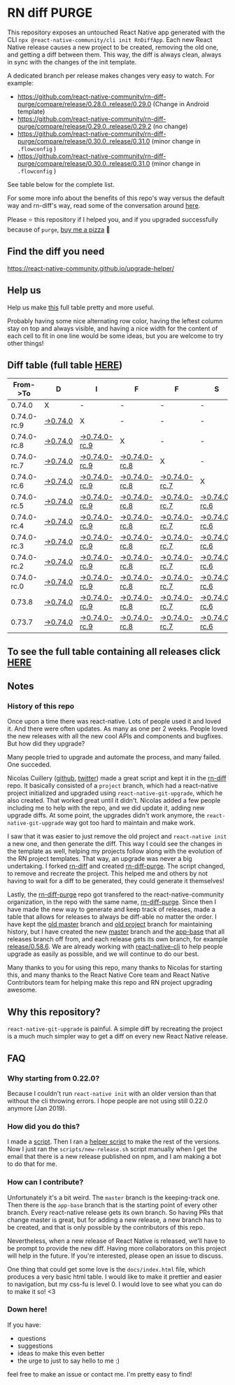 # RN diff PURGE

This repository exposes an untouched React Native app generated with the CLI
`npx @react-native-community/cli init RnDiffApp`. Each new React Native release causes a new project to be created, removing the old one, and getting a diff between them. This way, the diff is always clean, always in sync with the changes of the init template.

A dedicated branch per release makes changes very easy
to watch. For example:

- https://github.com/react-native-community/rn-diff-purge/compare/release/0.28.0..release/0.29.0
  (Change in Android template)
- https://github.com/react-native-community/rn-diff-purge/compare/release/0.29.0..release/0.29.2
  (no change)
- https://github.com/react-native-community/rn-diff-purge/compare/release/0.30.0..release/0.31.0
  (minor change in `.flowconfig` )
- https://github.com/react-native-community/rn-diff-purge/compare/release/0.30.0..release/0.31.0
  (minor change in `.flowconfig` )

See table below for the complete list.

For some more info about the benefits of this repo's way versus the default way and rn-diff's way, read some of the conversation around [here](https://github.com/react-native-community/discussions-and-proposals/issues/68#issuecomment-452227478).

Please :star: this repository if I helped you, and if you upgraded successfully because of `purge`, [buy me a pizza](https://www.buymeacoffee.com/pvinis) :pizza:

## Find the diff you need

https://react-native-community.github.io/upgrade-helper/

## Help us

Help us make [this](https://react-native-community.github.io/rn-diff-purge) full table pretty and more useful.

Probably having some nice alternating row color, having the leftest column stay on top and always visible, and having a nice width for the content of each cell to fit in one line would be some ideas, but you are welcome to try other things!

## Diff table (full table [HERE](https://react-native-community.github.io/rn-diff-purge/))

| From->To    | D                                                                                                               | I                                                                                                                         | F                                                                                                                         | F                                                                                                                         | S                                                                                                                         |                                                                                                                           | =                                                                                                                         | =                                                                                                                         |                                                                                                                           | F                                                                                                                    | U                                                                                                          | N |
| ----------- | --------------------------------------------------------------------------------------------------------------- | ------------------------------------------------------------------------------------------------------------------------- | ------------------------------------------------------------------------------------------------------------------------- | ------------------------------------------------------------------------------------------------------------------------- | ------------------------------------------------------------------------------------------------------------------------- | ------------------------------------------------------------------------------------------------------------------------- | ------------------------------------------------------------------------------------------------------------------------- | ------------------------------------------------------------------------------------------------------------------------- | ------------------------------------------------------------------------------------------------------------------------- | -------------------------------------------------------------------------------------------------------------------- | ---------------------------------------------------------------------------------------------------------- | - |
| 0.74.0      | X                                                                                                               | -                                                                                                                         | -                                                                                                                         | -                                                                                                                         | -                                                                                                                         | -                                                                                                                         | -                                                                                                                         | -                                                                                                                         | -                                                                                                                         | -                                                                                                                    | -                                                                                                          | - |
| 0.74.0-rc.9 | [->0.74.0](https://github.com/react-native-community/rn-diff-purge/compare/release/0.74.0-rc.9..release/0.74.0) | X                                                                                                                         | -                                                                                                                         | -                                                                                                                         | -                                                                                                                         | -                                                                                                                         | -                                                                                                                         | -                                                                                                                         | -                                                                                                                         | -                                                                                                                    | -                                                                                                          | - |
| 0.74.0-rc.8 | [->0.74.0](https://github.com/react-native-community/rn-diff-purge/compare/release/0.74.0-rc.8..release/0.74.0) | [->0.74.0-rc.9](https://github.com/react-native-community/rn-diff-purge/compare/release/0.74.0-rc.8..release/0.74.0-rc.9) | X                                                                                                                         | -                                                                                                                         | -                                                                                                                         | -                                                                                                                         | -                                                                                                                         | -                                                                                                                         | -                                                                                                                         | -                                                                                                                    | -                                                                                                          | - |
| 0.74.0-rc.7 | [->0.74.0](https://github.com/react-native-community/rn-diff-purge/compare/release/0.74.0-rc.7..release/0.74.0) | [->0.74.0-rc.9](https://github.com/react-native-community/rn-diff-purge/compare/release/0.74.0-rc.7..release/0.74.0-rc.9) | [->0.74.0-rc.8](https://github.com/react-native-community/rn-diff-purge/compare/release/0.74.0-rc.7..release/0.74.0-rc.8) | X                                                                                                                         | -                                                                                                                         | -                                                                                                                         | -                                                                                                                         | -                                                                                                                         | -                                                                                                                         | -                                                                                                                    | -                                                                                                          | - |
| 0.74.0-rc.6 | [->0.74.0](https://github.com/react-native-community/rn-diff-purge/compare/release/0.74.0-rc.6..release/0.74.0) | [->0.74.0-rc.9](https://github.com/react-native-community/rn-diff-purge/compare/release/0.74.0-rc.6..release/0.74.0-rc.9) | [->0.74.0-rc.8](https://github.com/react-native-community/rn-diff-purge/compare/release/0.74.0-rc.6..release/0.74.0-rc.8) | [->0.74.0-rc.7](https://github.com/react-native-community/rn-diff-purge/compare/release/0.74.0-rc.6..release/0.74.0-rc.7) | X                                                                                                                         | -                                                                                                                         | -                                                                                                                         | -                                                                                                                         | -                                                                                                                         | -                                                                                                                    | -                                                                                                          | - |
| 0.74.0-rc.5 | [->0.74.0](https://github.com/react-native-community/rn-diff-purge/compare/release/0.74.0-rc.5..release/0.74.0) | [->0.74.0-rc.9](https://github.com/react-native-community/rn-diff-purge/compare/release/0.74.0-rc.5..release/0.74.0-rc.9) | [->0.74.0-rc.8](https://github.com/react-native-community/rn-diff-purge/compare/release/0.74.0-rc.5..release/0.74.0-rc.8) | [->0.74.0-rc.7](https://github.com/react-native-community/rn-diff-purge/compare/release/0.74.0-rc.5..release/0.74.0-rc.7) | [->0.74.0-rc.6](https://github.com/react-native-community/rn-diff-purge/compare/release/0.74.0-rc.5..release/0.74.0-rc.6) | X                                                                                                                         | -                                                                                                                         | -                                                                                                                         | -                                                                                                                         | -                                                                                                                    | -                                                                                                          | - |
| 0.74.0-rc.4 | [->0.74.0](https://github.com/react-native-community/rn-diff-purge/compare/release/0.74.0-rc.4..release/0.74.0) | [->0.74.0-rc.9](https://github.com/react-native-community/rn-diff-purge/compare/release/0.74.0-rc.4..release/0.74.0-rc.9) | [->0.74.0-rc.8](https://github.com/react-native-community/rn-diff-purge/compare/release/0.74.0-rc.4..release/0.74.0-rc.8) | [->0.74.0-rc.7](https://github.com/react-native-community/rn-diff-purge/compare/release/0.74.0-rc.4..release/0.74.0-rc.7) | [->0.74.0-rc.6](https://github.com/react-native-community/rn-diff-purge/compare/release/0.74.0-rc.4..release/0.74.0-rc.6) | [->0.74.0-rc.5](https://github.com/react-native-community/rn-diff-purge/compare/release/0.74.0-rc.4..release/0.74.0-rc.5) | X                                                                                                                         | -                                                                                                                         | -                                                                                                                         | -                                                                                                                    | -                                                                                                          | - |
| 0.74.0-rc.3 | [->0.74.0](https://github.com/react-native-community/rn-diff-purge/compare/release/0.74.0-rc.3..release/0.74.0) | [->0.74.0-rc.9](https://github.com/react-native-community/rn-diff-purge/compare/release/0.74.0-rc.3..release/0.74.0-rc.9) | [->0.74.0-rc.8](https://github.com/react-native-community/rn-diff-purge/compare/release/0.74.0-rc.3..release/0.74.0-rc.8) | [->0.74.0-rc.7](https://github.com/react-native-community/rn-diff-purge/compare/release/0.74.0-rc.3..release/0.74.0-rc.7) | [->0.74.0-rc.6](https://github.com/react-native-community/rn-diff-purge/compare/release/0.74.0-rc.3..release/0.74.0-rc.6) | [->0.74.0-rc.5](https://github.com/react-native-community/rn-diff-purge/compare/release/0.74.0-rc.3..release/0.74.0-rc.5) | [->0.74.0-rc.4](https://github.com/react-native-community/rn-diff-purge/compare/release/0.74.0-rc.3..release/0.74.0-rc.4) | X                                                                                                                         | -                                                                                                                         | -                                                                                                                    | -                                                                                                          | - |
| 0.74.0-rc.2 | [->0.74.0](https://github.com/react-native-community/rn-diff-purge/compare/release/0.74.0-rc.2..release/0.74.0) | [->0.74.0-rc.9](https://github.com/react-native-community/rn-diff-purge/compare/release/0.74.0-rc.2..release/0.74.0-rc.9) | [->0.74.0-rc.8](https://github.com/react-native-community/rn-diff-purge/compare/release/0.74.0-rc.2..release/0.74.0-rc.8) | [->0.74.0-rc.7](https://github.com/react-native-community/rn-diff-purge/compare/release/0.74.0-rc.2..release/0.74.0-rc.7) | [->0.74.0-rc.6](https://github.com/react-native-community/rn-diff-purge/compare/release/0.74.0-rc.2..release/0.74.0-rc.6) | [->0.74.0-rc.5](https://github.com/react-native-community/rn-diff-purge/compare/release/0.74.0-rc.2..release/0.74.0-rc.5) | [->0.74.0-rc.4](https://github.com/react-native-community/rn-diff-purge/compare/release/0.74.0-rc.2..release/0.74.0-rc.4) | [->0.74.0-rc.3](https://github.com/react-native-community/rn-diff-purge/compare/release/0.74.0-rc.2..release/0.74.0-rc.3) | X                                                                                                                         | -                                                                                                                    | -                                                                                                          | - |
| 0.74.0-rc.0 | [->0.74.0](https://github.com/react-native-community/rn-diff-purge/compare/release/0.74.0-rc.0..release/0.74.0) | [->0.74.0-rc.9](https://github.com/react-native-community/rn-diff-purge/compare/release/0.74.0-rc.0..release/0.74.0-rc.9) | [->0.74.0-rc.8](https://github.com/react-native-community/rn-diff-purge/compare/release/0.74.0-rc.0..release/0.74.0-rc.8) | [->0.74.0-rc.7](https://github.com/react-native-community/rn-diff-purge/compare/release/0.74.0-rc.0..release/0.74.0-rc.7) | [->0.74.0-rc.6](https://github.com/react-native-community/rn-diff-purge/compare/release/0.74.0-rc.0..release/0.74.0-rc.6) | [->0.74.0-rc.5](https://github.com/react-native-community/rn-diff-purge/compare/release/0.74.0-rc.0..release/0.74.0-rc.5) | [->0.74.0-rc.4](https://github.com/react-native-community/rn-diff-purge/compare/release/0.74.0-rc.0..release/0.74.0-rc.4) | [->0.74.0-rc.3](https://github.com/react-native-community/rn-diff-purge/compare/release/0.74.0-rc.0..release/0.74.0-rc.3) | [->0.74.0-rc.2](https://github.com/react-native-community/rn-diff-purge/compare/release/0.74.0-rc.0..release/0.74.0-rc.2) | X                                                                                                                    | -                                                                                                          | - |
| 0.73.8      | [->0.74.0](https://github.com/react-native-community/rn-diff-purge/compare/release/0.73.8..release/0.74.0)      | [->0.74.0-rc.9](https://github.com/react-native-community/rn-diff-purge/compare/release/0.73.8..release/0.74.0-rc.9)      | [->0.74.0-rc.8](https://github.com/react-native-community/rn-diff-purge/compare/release/0.73.8..release/0.74.0-rc.8)      | [->0.74.0-rc.7](https://github.com/react-native-community/rn-diff-purge/compare/release/0.73.8..release/0.74.0-rc.7)      | [->0.74.0-rc.6](https://github.com/react-native-community/rn-diff-purge/compare/release/0.73.8..release/0.74.0-rc.6)      | [->0.74.0-rc.5](https://github.com/react-native-community/rn-diff-purge/compare/release/0.73.8..release/0.74.0-rc.5)      | [->0.74.0-rc.4](https://github.com/react-native-community/rn-diff-purge/compare/release/0.73.8..release/0.74.0-rc.4)      | [->0.74.0-rc.3](https://github.com/react-native-community/rn-diff-purge/compare/release/0.73.8..release/0.74.0-rc.3)      | [->0.74.0-rc.2](https://github.com/react-native-community/rn-diff-purge/compare/release/0.73.8..release/0.74.0-rc.2)      | [->0.74.0-rc.0](https://github.com/react-native-community/rn-diff-purge/compare/release/0.73.8..release/0.74.0-rc.0) | X                                                                                                          | - |
| 0.73.7      | [->0.74.0](https://github.com/react-native-community/rn-diff-purge/compare/release/0.73.7..release/0.74.0)      | [->0.74.0-rc.9](https://github.com/react-native-community/rn-diff-purge/compare/release/0.73.7..release/0.74.0-rc.9)      | [->0.74.0-rc.8](https://github.com/react-native-community/rn-diff-purge/compare/release/0.73.7..release/0.74.0-rc.8)      | [->0.74.0-rc.7](https://github.com/react-native-community/rn-diff-purge/compare/release/0.73.7..release/0.74.0-rc.7)      | [->0.74.0-rc.6](https://github.com/react-native-community/rn-diff-purge/compare/release/0.73.7..release/0.74.0-rc.6)      | [->0.74.0-rc.5](https://github.com/react-native-community/rn-diff-purge/compare/release/0.73.7..release/0.74.0-rc.5)      | [->0.74.0-rc.4](https://github.com/react-native-community/rn-diff-purge/compare/release/0.73.7..release/0.74.0-rc.4)      | [->0.74.0-rc.3](https://github.com/react-native-community/rn-diff-purge/compare/release/0.73.7..release/0.74.0-rc.3)      | [->0.74.0-rc.2](https://github.com/react-native-community/rn-diff-purge/compare/release/0.73.7..release/0.74.0-rc.2)      | [->0.74.0-rc.0](https://github.com/react-native-community/rn-diff-purge/compare/release/0.73.7..release/0.74.0-rc.0) | [->0.73.8](https://github.com/react-native-community/rn-diff-purge/compare/release/0.73.7..release/0.73.8) | X |

## To see the full table containing all releases click [HERE](https://react-native-community.github.io/rn-diff-purge/)

## Notes

### History of this repo

Once upon a time there was react-native. Lots of people used it and loved it. And there were often updates. As many as one per 2 weeks. People loved the new releases with all the new cool APIs and components and bugfixes. But how did they upgrade?

Many people tried to upgrade and automate the process, and many failed. One succeded.

Nicolas Cuillery ([github](https://github.com/ncuillery), [twitter](https://twitter.com/ncuillery)) made a great script and kept it in the [rn-diff](https://github.com/ncuillery/rn-diff) repo. It basically consisted of a `project` branch, which had a react-native project initialized and upgraded using `react-native-git-upgrade`, which he also created. That worked great until it didn't. Nicolas added a few people including me to help with the repo, and we did update it, adding new upgrade diffs. At some point, the upgrades didn't work anymore, the `react-native-git-upgrade` way got too hard to maintain and make work.

I saw that it was easier to just remove the old project and `react-native init` a new one, and then generate the diff. This way I could see the changes in the template as well, helping my projects follow along with the evolution of the RN project templates. That way, an upgrade was never a big undertaking. I forked [rn-diff](https://github.com/ncuillery/rn-diff) and created [rn-diff-purge](https://github.com/react-native-community/rn-diff-purge). The script changed, to remove and recreate the project. This helped me and others by not having to wait for a diff to be generated, they could generate it themselves!

Lastly, the [rn-diff-purge](https://github.com/react-native-community/rn-diff-purge) repo got transfered to the react-native-community organization, in the repo with the same name, [rn-diff-purge](https://github.com/react-native-community/rn-diff-purge). Since then I have made the new way to generate and keep track of releases, made a table that allows for releases to always be diff-able no matter the order. I have kept the [old master](https://github.com/react-native-community/rn-diff-purge/tree/old/master) branch and [old project](https://github.com/react-native-community/rn-diff-purge/tree/old/project) branch for maintaining history, but I have created the new [master](https://github.com/react-native-community/rn-diff-purge/tree/master) branch and the [app-base](https://github.com/react-native-community/rn-diff-purge/tree/app-base) that all releases branch off from, and each release gets its own branch, for example [release/0.58.6](https://github.com/react-native-community/rn-diff-purge/tree/release/0.58.6). We are already working with [react-native-cli](https://github.com/react-native-community/react-native-cli) to help people upgrade as easily as possible, and we will continue to do our best.

Many thanks to you for using this repo, many thanks to Nicolas for starting this, and many thanks to the React Native Core team and React Native Contributors team for helping make this repo and RN project upgrading awesome.

## Why this repository?

`react-native-git-upgrade` is painful. A simple diff by recreating the project is a much much simpler way to get a diff on every new React Native release.

## FAQ

### Why starting from 0.22.0?

Because I couldn't run `react-native init` with an older version than that without the cli throwing errors. I hope people are not using still 0.22.0 anymore (Jan 2019).

### How did you do this?

I made a [script](https://github.com/react-native-community/rn-diff-purge/blob/master/scripts/new-release.sh). Then I ran a [helper script](https://github.com/react-native-community/rn-diff-purge/blob/master/scripts/new-release.sh) to make the rest of the versions.
Now I just ran the `scripts/new-release.sh` script manually when I get the email that there is a new release published on npm, and I am making a bot to do that for me.

### How can I contribute?

Unfortunately it's a bit weird. The `master` branch is the keeping-track one. Then there is the `app-base` branch that is the starting point of every other branch. Every react-native release gets its own branch. So having PRs that change master is great, but for adding a new release, a new branch has to be created, and that is only possible by the contributors of this repo.

Nevertheless, when a new release of React Native is released, we'll have to be prompt to provide
the new diff. Having more collaborators on this project will help in the future. If you're interested, please open an issue to discuss.

One thing that could get some love is the `docs/index.html` file, which produces a very basic html table. I would like to make it prettier and easier to navigation, but my css-fu is level 0. I would love to see what you can do to make it so! <3

### Down here!

If you have:

- questions
- suggestions
- ideas to make this even better
- the urge to just to say hello to me :)

feel free to make an issue or contact me. I'm pretty easy to find!
